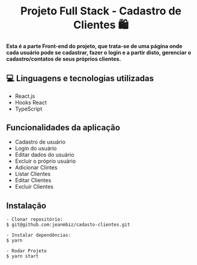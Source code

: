 <h1 align="center">Projeto Full Stack - Cadastro de Clientes 🛍</h1>

<h4>Esta é a parte Front-end do projeto, que trata-se de uma página onde cada usuário pode se cadastrar, fazer o login e a partir disto, gerenciar o cadastro/contatos de seus próprios clientes.</h4>

## 💻 Linguagens e tecnologias utilizadas

- React.js
- Hooks React
- TypeScript

## Funcionalidades da aplicação

- Cadastro de usuário
- Login do usuário
- Editar dados do usuário
- Excluir o próprio usuário
- Adicionar Clintes
- Listar Clientes
- Editar Clientes
- Excluir Clientes

## Instalação

    - Clonar repositório:
    $ git@github.com:jeanmbiz/cadasto-clientes.git

    - Instalar dependências:
    $ yarn

    - Rodar Projeto
    $ yarn start
